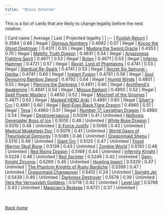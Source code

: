```yaml
---
title:  "Disco Inferno"
---
```


This is a list of cards that are likely to change legality before the next rotation.

| Card name | Average | Last | Projected legality |
| :-- |
[Foolish Return](https://db.ygoprodeck.com/card/?search=Foolish%20Return) | 0.3584 | 0.68 | Illegal |
[Glorious Numbers](https://db.ygoprodeck.com/card/?search=Glorious%20Numbers) | 0.4092 | 0.57 | Illegal |
[Kycoo the Ghost Destroyer](https://db.ygoprodeck.com/card/?search=Kycoo%20the%20Ghost%20Destroyer) | 0.4311 | 0.55 | Illegal |
[Mudora the Sword Oracle](https://db.ygoprodeck.com/card/?search=Mudora%20the%20Sword%20Oracle) | 0.4553 | 0.70 | Illegal |
[Malefic Truth Dragon](https://db.ygoprodeck.com/card/?search=Malefic%20Truth%20Dragon) | 0.4631 | 0.54 | Illegal |
[Amazoness Fighting Spirit](https://db.ygoprodeck.com/card/?search=Amazoness%20Fighting%20Spirit) | 0.4671 | 0.53 | Illegal |
[Buten](https://db.ygoprodeck.com/card/?search=Buten) | 0.4671 | 0.53 | Illegal |
[Inferno Hammer](https://db.ygoprodeck.com/card/?search=Inferno%20Hammer) | 0.4721 | 0.57 | Illegal |
[Raviel, Lord of Phantasms](https://db.ygoprodeck.com/card/?search=Raviel,%20Lord%20of%20Phantasms) | 0.4741 | 0.53 | Illegal |
[Stardust Re-Spark](https://db.ygoprodeck.com/card/?search=Stardust%20Re-Spark) | 0.4741 | 0.53 | Illegal |
[Secret Six Samurai - Genba](https://db.ygoprodeck.com/card/?search=Secret%20Six%20Samurai%20-%20Genba) | 0.4741 | 0.60 | Illegal |
[Instant Fusion](https://db.ygoprodeck.com/card/?search=Instant%20Fusion) | 0.4761 | 0.56 | Illegal |
[Soul Devouring Bamboo Sword](https://db.ygoprodeck.com/card/?search=Soul%20Devouring%20Bamboo%20Sword) | 0.4792 | 0.64 | Illegal |
[Humid Winds](https://db.ygoprodeck.com/card/?search=Humid%20Winds) | 0.4801 | 0.55 | Illegal |
[Piercing the Darkness](https://db.ygoprodeck.com/card/?search=Piercing%20the%20Darkness) | 0.4811 | 0.60 | Illegal |
[Archfiend's Awakening](https://db.ygoprodeck.com/card/?search=Archfiend's%20Awakening) | 0.4841 | 0.54 | Illegal |
[Missus Radiant](https://db.ygoprodeck.com/card/?search=Missus%20Radiant) | 0.4850 | 0.52 | Illegal |
[Spell Power Mastery](https://db.ygoprodeck.com/card/?search=Spell%20Power%20Mastery) | 0.4850 | 0.52 | Illegal |
[Mischief of the Gnomes](https://db.ygoprodeck.com/card/?search=Mischief%20of%20the%20Gnomes) | 0.4871 | 0.62 | Illegal |
[Masked HERO Anki](https://db.ygoprodeck.com/card/?search=Masked%20HERO%20Anki) | 0.4881 | 0.60 | Illegal |
[Silver's Cry](https://db.ygoprodeck.com/card/?search=Silver's%20Cry) | 0.4881 | 0.60 | Illegal |
[Red-Eyes Black Flare Dragon](https://db.ygoprodeck.com/card/?search=Red-Eyes%20Black%20Flare%20Dragon) | 0.4960 | 0.51 | Illegal |
[Teva](https://db.ygoprodeck.com/card/?search=Teva) | 0.4960 | 0.51 | Illegal |
[Number 17: Leviathan Dragon](https://db.ygoprodeck.com/card/?search=Number%2017:%20Leviathan%20Dragon) | 0.4980 | 0.54 | Illegal |
[Destroyersaurus](https://db.ygoprodeck.com/card/?search=Destroyersaurus) | 0.5009 | 0.41 | Unlimited |
[Nidhogg, Generaider Boss of Ice](https://db.ygoprodeck.com/card/?search=Nidhogg,%20Generaider%20Boss%20of%20Ice) | 0.5010 | 0.48 | Unlimited |
[White Rose Dragon](https://db.ygoprodeck.com/card/?search=White%20Rose%20Dragon) | 0.5010 | 0.48 | Unlimited |
[S-Force Justify](https://db.ygoprodeck.com/card/?search=S-Force%20Justify) | 0.5069 | 0.43 | Unlimited |
[Magical Musketeer Doc](https://db.ygoprodeck.com/card/?search=Magical%20Musketeer%20Doc) | 0.5079 | 0.41 | Unlimited |
[World Gears of Theurlogical Demiurgy](https://db.ygoprodeck.com/card/?search=World%20Gears%20of%20Theurlogical%20Demiurgy) | 0.5089 | 0.46 | Unlimited |
[Dragonmaid Sheou](https://db.ygoprodeck.com/card/?search=Dragonmaid%20Sheou) | 0.5110 | 0.49 | Unlimited |
[Giant Orc](https://db.ygoprodeck.com/card/?search=Giant%20Orc) | 0.5120 | 0.47 | Unlimited |
[Fossil Warrior Skull Bone](https://db.ygoprodeck.com/card/?search=Fossil%20Warrior%20Skull%20Bone) | 0.5139 | 0.43 | Unlimited |
[Zombie World](https://db.ygoprodeck.com/card/?search=Zombie%20World) | 0.5150 | 0.48 | Unlimited |
[Red Rising Dragon](https://db.ygoprodeck.com/card/?search=Red%20Rising%20Dragon) | 0.5169 | 0.44 | Unlimited |
[Infernity Knight](https://db.ygoprodeck.com/card/?search=Infernity%20Knight) | 0.5229 | 0.46 | Unlimited |
[Red Sprinter](https://db.ygoprodeck.com/card/?search=Red%20Sprinter) | 0.5249 | 0.42 | Unlimited |
[Gem-Knight Zirconia](https://db.ygoprodeck.com/card/?search=Gem-Knight%20Zirconia) | 0.5269 | 0.45 | Unlimited |
[Howling Insect](https://db.ygoprodeck.com/card/?search=Howling%20Insect) | 0.5329 | 0.47 | Unlimited |
[The Phantom Knights of Rusty Bardiche](https://db.ygoprodeck.com/card/?search=The%20Phantom%20Knights%20of%20Rusty%20Bardiche) | 0.5399 | 0.47 | Unlimited |
[Dragonmaid Changeover](https://db.ygoprodeck.com/card/?search=Dragonmaid%20Changeover) | 0.5412 | 0.24 | Unlimited |
[Spright Jet](https://db.ygoprodeck.com/card/?search=Spright%20Jet) | 0.5439 | 0.46 | Unlimited |
[Darkness Destroyer](https://db.ygoprodeck.com/card/?search=Darkness%20Destroyer) | 0.5578 | 0.39 | Unlimited |
[Vera the Vernusylph Goddess](https://db.ygoprodeck.com/card/?search=Vera%20the%20Vernusylph%20Goddess) | 0.5718 | 0.42 | Unlimited |
[Level Up!](https://db.ygoprodeck.com/card/?search=Level%20Up!) | 0.5768 | 0.43 | Unlimited |
[Magician's Restage](https://db.ygoprodeck.com/card/?search=Magician's%20Restage) | 0.6721 | 0.37 | Unlimited |

<br>

###### [Back home](index)